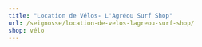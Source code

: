 ```yaml
---
title: "Location de Vélos- L'Agréou Surf Shop"
url: /seignosse/location-de-velos-lagreou-surf-shop/
shop: vélo
---
```

